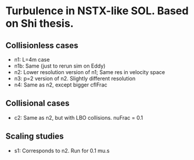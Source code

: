 # Turbulence in NSTX-like SOL. Based on Shi thesis.

## Collisionless cases

- n1: L=4m case
- n1b: Same (just to rerun sim on Eddy)
- n2: Lower resolution version of n1; Same res in velocity space
- n3: p=2 version of n2. Slightly different resolution
- n4: Same as n2, except bigger cflFrac

## Collisional cases

- c2: Same as n2, but with LBO collisions. nuFrac = 0.1

## Scaling studies

- s1: Corresponds to n2. Run for 0.1 mu.s
